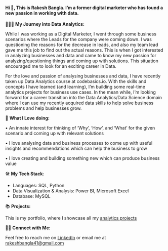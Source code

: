 
#### Hi 👋, This is Rakesh Bangla. I’m a former digital marketer who has found a new passion in working with data.

👨🏽‍💻  **My Journey into Data Analytics:**

While I was working as a Digital Marketer, I went through some business scenarios where the Leads for the company were coming down. I was questioning the reasons for the decrease in leads, and also my team lead gave me this job to find out the actual reasons. This is when I got interested in analyzing businesses and data and came to know my new passion for analyzing/questioning things and coming up with solutions. This situation encouraged me to look for an exciting career in Data.   

For the love and passion of analysing businesses and data, I have recently taken up Data Analytics course at codebasics.io. With the skills and concepts I have learned (and learning), I’m building some real-time analytics projects for business use cases. In the mean while, I’m looking forward for a career transition into the Data Analytics/Data Science domain where I can use my recently acquired data skills to help solve business problems and help businesses grow.

🌟  **What I Love doing:**   

• An innate interest for thinking of ‘Why’, ‘How’, and ‘What’ for the given scenario and coming up with relevant solutions

• I love analysing data and business processes to come up with useful insights and recommendations which can help the business to grow

• I love creating and building something new which can produce business value


🛠️  **My Tech Stack**:   

* Languages: SQL, Python
* Data Visualization & Analysis: Power BI, Microsoft Excel
* Database: MySQL

📚  **Projects:**

This is my portfolio, where I showcase all my [analytics projects](https://github.com/rakeshbangla41?tab=repositories)

👋🏻 **Connect with Me:**

Feel free to reach me on [LinkedIn](https://www.linkedin.com/in/rakesh-bangla/) or email me at rakeshbangla41@gmail.com






